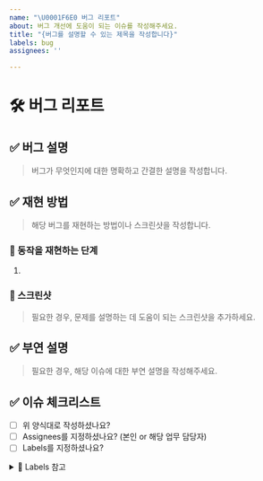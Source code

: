 ```yaml
---
name: "\U0001F6E0️ 버그 리포트"
about: 버그 개선에 도움이 되는 이슈를 작성해주세요.
title: "{버그를 설명할 수 있는 제목을 작성합니다}"
labels: bug
assignees: ''

---
```


# 🛠️ 버그 리포트

## ✅ 버그 설명

> 버그가 무엇인지에 대한 명확하고 간결한 설명을 작성합니다.

## ✅ 재현 방법

> 해당 버그를 재현하는 방법이나 스크린샷을 작성합니다.

### 🔁 동작을 재현하는 단계

1. 

### 📲 스크린샷

> 필요한 경우, 문제를 설명하는 데 도움이 되는 스크린샷을 추가하세요.

## ✅ 부연 설명

> 필요한 경우, 해당 이슈에 대한 부연 설명을 작성해주세요.

## ✅ 이슈 체크리스트

- [ ] 위 양식대로 작성하셨나요?
- [ ] Assignees를 지정하셨나요? (본인 or 해당 업무 담당자)
- [ ] Labels를 지정하셨나요?

<details>
<summary>📝 Labels 참고</summary>
<div markdown="1">

- `feature`: 새로운 기능 구현
- `bug`: 기능 오류 리포트
- `hotfix`: 심각한 버그로 인해 우선 순위로 수정된 사항
- `todo`: 지금은 지원하지 않으나 꼭 넣어야 되는 기능
- `enhancement`: 기존 구현된 부분의 성능 및 기능 향상
- `documentation`: 해당 프로젝트에 관련된 문서
- `release`: 프로덕션 릴리즈
- `ui`: UI 마크업과 스타일링
  - 해당 라벨은 프론트엔드 레포지토리에 한정됨
- `test`: 테스트 코드 구현

</div>
</details>
